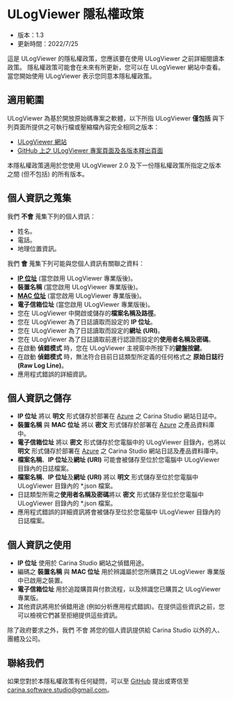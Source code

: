 # ULogViewer 隱私權政策

- 版本：1.3
- 更新時間：2022/7/25

這是 ULogViewer 的隱私權政策，您應該要在使用 ULogViewer 之前詳細閱讀本政策。 隱私權政策可能會在未來有所更新，您可以在 ULogViewer 網站中查看。 當您開始使用 ULogViewer 表示您同意本隱私權政策。

## 適用範圍
ULogViewer 為基於開放原始碼專案之軟體，以下所指 ULogViewer **僅包括** 與下列頁面所提供之可執行檔或壓縮檔內容完全相同之版本：
- [ULogViewer 網站](https://carinastudio.azurewebsites.net/ULogViewer/)
- [GitHub 上之 ULogViewer 專案頁面及各版本釋出頁面](https://github.com/carina-studio/ULogViewer)

本隱私權政策適用於您使用 ULogViewer 2.0 及下一份隱私權政策所指定之版本之間 (但不包括) 的所有版本。

## 個人資訊之蒐集
我們 **不會** 蒐集下列的個人資訊：
- 姓名。
- 電話。
- 地理位置資訊。

我們 **會** 蒐集下列可能與您個人資訊有關聯之資料：
- [**IP 位址**](https://zh.wikipedia.org/wiki/IP%E5%9C%B0%E5%9D%80) (當您啟用 ULogViewer 專業版後)。
- **裝置名稱** (當您啟用 ULogViewer 專業版後)。
- [**MAC 位址**](https://zh.wikipedia.org/zh-tw/MAC%E5%9C%B0%E5%9D%80) (當您啟用 ULogViewer 專業版後)。
- **電子信箱位址** (當您啟用 ULogViewer 專業版後)。
- 您在 ULogViewer 中開啟或儲存的**檔案名稱及路徑**。
- 您在 ULogViewer 為了日誌讀取而設定的 **IP 位址**。
- 您在 ULogViewer 為了日誌讀取而設定的**網址 (URI)**。
- 您在 ULogViewer 為了日誌讀取前進行認證而設定的**使用者名稱及密碼**。
- 在啟動 **偵錯模式** 時，您在 ULogViewer 主視窗中所按下的**鍵盤按鍵**。
- 在啟動 **偵錯模式** 時，無法符合目前日誌類型所定義的任何格式之 **原始日誌行 (Raw Log Line)**。
- 應用程式錯誤的詳細資訊。

## 個人資訊之儲存
- **IP 位址** 將以 **明文** 形式儲存於部署在 [Azure](https://azure.microsoft.com/en-us/) 之 Carina Studio 網站日誌中。
- **裝置名稱** 與 **MAC 位址** 將以 **密文** 形式儲存於部署在 [Azure](https://azure.microsoft.com/en-us/) 之產品資料庫中。
- **電子信箱位址** 將以 **密文** 形式儲存於您電腦中的 ULogViewer 目錄內，也將以 **明文** 形式儲存於部署在 [Azure](https://azure.microsoft.com/en-us/) 之 Carina Studio 網站日誌及產品資料庫中。
- **檔案名稱**、**IP 位址**及**網址 (URI)** 可能會被儲存至位於您電腦中 ULogViewer 目錄內的日誌檔案。
- **檔案名稱**、**IP 位址**及**網址 (URI)** 將以 **明文** 形式儲存至位於您電腦中 ULogViewer 目錄內的 *.json 檔案。
- 日誌類型所需之**使用者名稱及密碼**將以 **密文** 形式儲存至位於您電腦中 ULogViewer 目錄內的 *.json 檔案。
- 應用程式錯誤的詳細資訊將會被儲存至位於您電腦中 ULogViewer 目錄內的日誌檔案。

## 個人資訊之使用
- **IP 位址** 使用於 Carina Studio 網站之偵錯用途。
- 編碼之 **裝置名稱** 與 **MAC 位址** 用於辨識屬於您所購買之 ULogViewer 專業版中已啟用之裝置。
- **電子信箱位址** 用於追蹤購買與付款流程，以及辨識您已購買之 ULogViewer 專業版。
- 其他資訊將用於偵錯用途 (例如分析應用程式錯誤)。在提供這些資訊之前，您可以檢視它們甚至拒絕提供這些資訊。

除了政府要求之外，我們 不會 將您的個人資訊提供給 Carina Studio 以外的人、團體及公司。

## 聯絡我們
如果您對於本隱私權政策有任何疑問，可以至 [GitHub](https://github.com/carina-studio/ULogViewer/issues) 提出或寄信至 [carina.software.studio@gmail.com](mailto:carina.software.studio@gmail.com)。